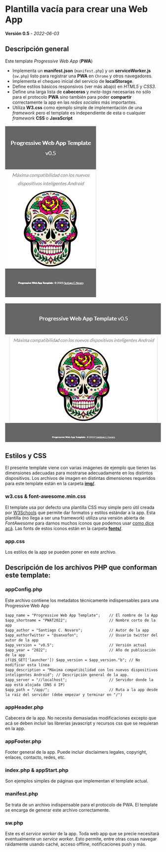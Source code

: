 # Plantilla vacía para crear una Web App
**Versión 0.5** - *2022-06-03*

## Descripción general

Este template *Progressive Web App* (**PWA**)

- Implementa un **manifest.json** (`manifest.php`) y un **serviceWorker.js** (`sw.php`) listo para registrar una **PWA** en `Chrome` y otros navegadores.
- Implementa el chequeo inicial del servicio de **localStorage**.
- Define estilos básicos responsivos (ver más abajo) en *HTML5* y *CSS3*.
- Define una larga lista de **cabeceras** y *meta-tags* necesarias no sólo para el protocolo **PWA** sino también para poder **compartir** correctamente la app en las *redes sociales* más importantes.
- Utiliza **W3.css** como ejemplo simple de implementación de una *framework* pero el template es independiente de esta o cualquier *framework* **CSS** o **JavaScript**

![Screen Shot Mobile](img/screenshot2.png)

![Screen Shot Desktop](img/screenshot1.png)

## Estilos y CSS

El presente template viene con varias imágenes de ejemplo que tienen las dimensiones adecuadas para mostrarse adecuadamente en los distintos dispositivos.
Los archivos de imagen en distintas dimensiones requeridos para este template están en la carpeta **[img/](img/)**.

### w3.css & font-awesome.min.css

El template usa por defecto una plantilla CSS muy simple pero útil creada por [W3Schools](https://www.w3schools.com/w3css/defaulT.asp) que permite dar formatos y estilos estándar a la app. 
Esta plantilla (no llega a ser una framework) utiliza una versión abierta de *FontAwesome* para darnos muchos íconos que podemos usar [como dice acá](https://www.w3schools.com/w3css/w3css_icons.asp).
Las fonts de estos íconos están en la carpeta **[fonts/](fonts/)**.

### app.css

Los estilos de la app se pueden poner en este archivo.

## Descripción de los archivos PHP que conforman este template:

### appConfig.php

Este archivo contiene los metadatos técnicamente indispensables para una Progressive Web App

    $app_name = "Progressive Web App Template";    // El nombre de la App
    $app_shortname = "PWAT2022";                   // Nombre corto de la app
    $app_author = "Santiago C. Novaro";            // Autor de la app
    $app_authorTwitter = "@sanxofon";              // Usuario twitter del autor de la app 
    $app_version = "v0.5";                         // Versión actual
    $app_year = "2022";                            // Año de publicación de la app
    if(@$_GET['launcher']) $app_version = $app_version."b"; // No modificar esta línea
    $app_description = "Máxima compatibilidad con los nuevos dispositivos inteligentes Android"; // Descripción general de la app.
    $app_server = "//localhost";                   // Servidor donde la app está alojada (DNS ó IP)
    $app_path = "/app/";                           // Ruta a la app desde la raíz del servidor (debe empezar y terminar en "/")

### appHeader.php

Cabecera de la app. No necesita demasiadas modificaciones excepto que acá se deben incluír las librerías javascript y recursos css que se requieran en la app.

### appFooter.php

Footer general de la app. Puede incluir disclaimers legales, copyright, enlaces, contacto, redes, etc.

### index.php & appStart.php

Son ejemplos simples de páginas que implementan el template actual.

### manifest.php

Se trata de un archivo indispensable para el protocolo de PWA. El template se encarga de generar este archivo correctamente.

### sw.php

Este es el *service worker* de la app. Toda web app que se precie necesitará eventualmente un *service worker*. Esto permite, entre otras cosas navegar ráidamente usando caché, acceso offline, notificaciones push y más.

